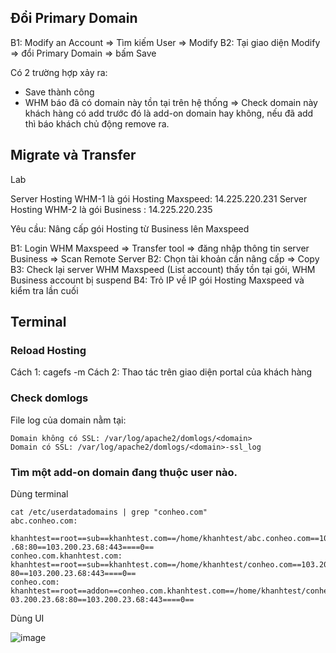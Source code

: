 ## Ðổi Primary Domain

B1: Modify an Account => Tìm kiếm User => Modify
B2: Tại giao diện Modify => đổi Primary Domain => bấm Save

Có 2 trường hợp xảy ra:
- Save thành công
- WHM báo đã có domain này tồn tại trên hệ thống => Check domain này khách hàng có add trước đó là add-on domain hay không, nếu đã add thì báo khách chủ động remove ra.

## Migrate và Transfer
Lab

Server Hosting WHM-1 là gói Hosting Maxspeed: 14.225.220.231
Server Hosting WHM-2 là gói Business        : 14.225.220.235

Yêu cầu: Nâng cấp gói Hosting từ Business lên Maxspeed

B1: Login WHM Maxspeed => Transfer tool => đăng nhập thông tin server Business => Scan Remote Server
B2: Chọn tài khoản cần nâng cấp => Copy
B3: Check lại server WHM Maxspeed (List account) thấy tồn tại gói, WHM Business account bị suspend
B4: Trỏ IP về IP gói Hosting Maxspeed và kiểm tra lần cuối

## Terminal
### Reload Hosting

Cách 1: cagefs -m <user>
Cách 2: Thao tác trên giao diện portal của khách hàng

### Check domlogs

File log của domain nằm tại:
```
Domain không có SSL: /var/log/apache2/domlogs/<domain>
Domain có SSL: /var/log/apache2/domlogs/<domain>-ssl_log
```

### Tìm một add-on domain đang thuộc user nào.

Dùng terminal

```
cat /etc/userdatadomains | grep "conheo.com"
abc.conheo.com:

khanhtest==root==sub==khanhtest.com==/home/khanhtest/abc.conheo.com==103.200.23
.68:80==103.200.23.68:443====0==
conheo.com.khanhtest.com:
khanhtest==root==sub==khanhtest.com==/home/khanhtest/conheo.com==103.200.23.68:
80==103.200.23.68:443====0==
conheo.com:
khanhtest==root==addon==conheo.com.khanhtest.com==/home/khanhtest/conheo.com==1
03.200.23.68:80==103.200.23.68:443====0==
```

Dùng UI

![image](https://github.com/user-attachments/assets/b2996baa-866b-43cd-a55f-1a75238ad137)


